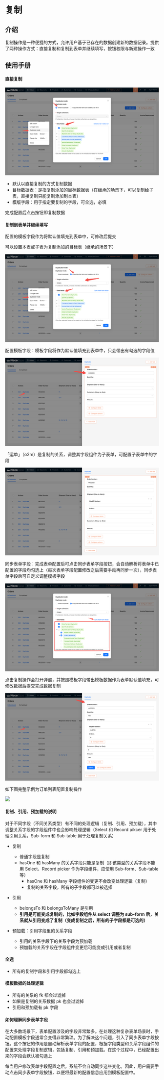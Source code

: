 # 复制

## 介绍

复制操作是一种便捷的方式，允许用户基于已存在的数据创建新的数据记录。提供了两种操作方式：直接复制和复制到表单并继续填写，按钮权限与新建操作一致

## 使用手册

#### 直接复制

![](./static/U9VCbG9I6ohTzQxzvPIc6oR3nid.png)

- 默认以直接复制的方式复制数据
- 目标数据表：是指复制添加的目标数据表（在继承的场景下，可以复制给子表，直接复制只能复制添加到本表）
- 模版字段：用于指定要复制的字段，可全选，必填

完成配置后点击按钮即复制数据

#### 复制到表单并继续填写

配置的模板字段作为将默认值填充到表单中，可修改后提交

可以设置本表或子表为复制添加的目标表（继承的场景下）

![](./static/Ox76b54eho4fTUxdk67cjcjenCc.png)

配置模板字段：模板字段将作为默认值填充到表单中，只会带出有勾选的字段值

![](./static/KR15bOuXoo0u5QxZXmjcNbUJnoe.png)

「运单」（o2m）是复制的关系，调整其字段组件为子表单，可配置子表单中的字段

![](./static/QqICbfLMMozpgBxYBpMcKuOKnmg.png)

同步表单字段：完成表单配置后可点击同步表单字段按钮，会自动解析将表单中已配置的字段均勾选上（每次表单字段配置修改之后需要手动再同步一次），同步表单字段后可自定义调整模板字段

![](./static/Pkf4bvn30oWEIjxrFmPc3d0lnPd.png)

点击复制操作会打开弹窗，并按照模板字段带出模板数据作为表单默认值填充，可修改数据后提交完成数据复制

![](./static/RZhIbo49lo2vV5xV5hZc0jkfn1d.png)

如下图完整示例为订单列表配置复制操作

![](./static/R3f2biRIdoEm7DxUO6Ec1abXnKc.gif)

#### 复制、引用、预加载的说明

对于不同字段（不同关系类型）有不同的处理逻辑（复制、引用、预加载），其中调整关系字段的字段组件中也会影响处理逻辑（Select 和 Record pikcer 用于处理引用关系，Sub-form 和 Sub-table 用于处理复制关系）

- 复制

  - 普通字段是复制
  - hasOne 和 hasMany 的关系字段只能是复制（即该类型的关系字段不能用 Select、Record picker 作为字段组件，应使用 Sub-form、Sub-table 等）
    - hasOne 和 hasMany 字段组件的变更不会改变处理逻辑（复制）
    - 复制的关系字段，所有的子字段都可以被选择

- 引用

  - belongsTo 和 belongsToMany 是引用
  - **引用是可能变成复制的，比如字段组件从 select 调整为 sub-form 后，关系就从引用变成了复制（变成复制之后，所有的子字段都是可选的）**

- 预加载：引用字段里的关系字段

  - 引用的关系字段下的关系字段为预加载
  - 预加载的关系字段在字段组件变更后可能变成引用或者复制

#### 全选

- 所有的复制字段和引用字段都勾选上

#### 模板数据的处理逻辑

- 所有的关系的 fk 都会过滤掉
- 如果是复制的关系数据 pk 也会过滤掉
- 引用和预加载有 pk 字段

#### 如何理解同步表单字段

在大多数场景下，表单配置涉及的字段非常繁多。在处理这种复杂表单场景时，手动配置模板字段通常会变得非常繁琐。为了解决这个问题，引入了同步表单字段按钮。这个按钮的作用是自动解析表单字段的配置，根据字段类型和关系字段组件的配置来处理字段复制逻辑，包括复制、引用和预加载。在这个过程中，已经配置出来的字段会默认被勾选上

每当用户修改表单字段配置之后，系统不会自动同步这些变化。因此，用户需要手动点击同步表单字段按钮，以便将最新的配置信息应用到模板配置中。
